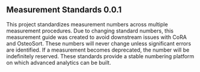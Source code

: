 ## Measurement Standards 0.0.1

This project standardizes measurement numbers across multiple measurement procedures. Due to changing standard numbers, this measurement guide was created to avoid downstream issues with CoRA and OsteoSort. These numbers will never change unless significant errors are identified. If a measurement becomes deprecated, the number will be indefinitely reserved. These standards provide a stable numbering platform on which advanced analytics can be built.
